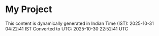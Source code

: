 # My Project

This content is dynamically generated in Indian Time (IST): 2025-10-31 04:22:41 IST
Converted to UTC: 2025-10-30 22:52:41 UTC
